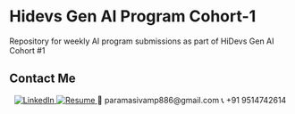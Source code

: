 # Hidevs Gen AI Program Cohort-1
Repository for weekly AI program submissions as part of HiDevs Gen AI Cohort #1

## Contact Me

<p align="center">
  <a href="https://www.linkedin.com/in/paramasivam-j-386628270/" target="_blank">
    <img src="https://img.shields.io/badge/LinkedIn-0077B5?style=flat&logo=linkedin&logoColor=white" alt="LinkedIn">
  </a>
  <a href="https://drive.google.com/file/d/16FtpPhioLH8Jmx-qPDiiT4Jz7fgYA7nS/view?usp=sharing" target="_blank">
    <img src="https://img.shields.io/badge/Resume-FFD700?style=flat&logo=adobeacrobatreader&logoColor=white" alt="Resume">
  </a>
  <span>📧 paramasivamp886@gmail.com</span>
  <span>📞 +91 9514742614</span>
</p>



